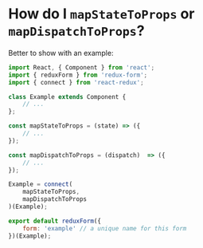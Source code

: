 # How do I `mapStateToProps` or `mapDispatchToProps`?

Better to show with an example:

```javascript
import React, { Component } from 'react';
import { reduxForm } from 'redux-form';
import { connect } from 'react-redux';

class Example extends Component {
    // ...
};

const mapStateToProps = (state) => ({
    // ...
});

const mapDispatchToProps = (dispatch)  => ({
    // ...
});

Example = connect(
    mapStateToProps,
    mapDispatchToProps
)(Example);

export default reduxForm({
    form: 'example' // a unique name for this form
})(Example);
```
